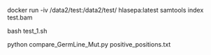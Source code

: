 

docker run -iv  /data2/test:/data2/test/ hlasepa:latest samtools index test.bam

bash test_1.sh

python compare_GermLine_Mut.py positive_positions.txt

